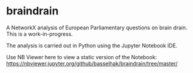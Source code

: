 # braindrain

A NetworkX analysis of European Parliamentary questions on brain drain. This is a work-in-progress.

The analysis is carried out in Python using the Jupyter Notebook IDE. 

Use NB Viewer here to view a static version of the Notebook: https://nbviewer.jupyter.org/github/basselhak/braindrain/tree/master/ 

